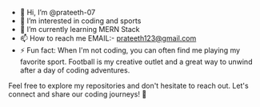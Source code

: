 - 👋 Hi, I’m @prateeth-07
- 👀 I’m interested in coding and sports
- 🌱 I’m currently learning MERN Stack
- 📫 How to reach me EMAIL:- prateeth123@gmail.com
- ⚡ Fun fact: When I'm not coding, you can often find me playing my favorite sport. Football is my creative outlet and a great way to unwind after a day of coding adventures.

Feel free to explore my repositories and don't hesitate to reach out. Let's connect and share our coding journeys! 🚀

<!---
prateeth-07/prateeth-07 is a ✨ special ✨ repository because its `README.md` (this file) appears on your GitHub profile.
You can click the Preview link to take a look at your changes.
--->
